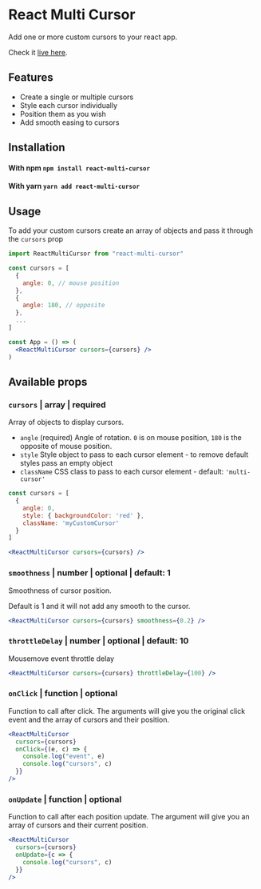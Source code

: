 # React Multi Cursor

Add one or more custom cursors to your react app.

Check it [live here](https://react-multi-cursor.bonhomme.dev).

## Features

- Create a single or multiple cursors
- Style each cursor individually
- Position them as you wish
- Add smooth easing to cursors

## Installation

#### With npm `npm install react-multi-cursor`

#### With yarn `yarn add react-multi-cursor`

## Usage

To add your custom cursors create an array of objects and pass it through the `cursors` prop

```jsx
import ReactMultiCursor from "react-multi-cursor"

const cursors = [
  {
    angle: 0, // mouse position
  },
  {
    angle: 180, // opposite
  },
  ...
]

const App = () => (
  <ReactMultiCursor cursors={cursors} />
)
```

## Available props

### `cursors` | array | required

Array of objects to display cursors.

- `angle` (required) Angle of rotation. `0` is on mouse position, `180` is the opposite of mouse position.
- `style` Style object to pass to each cursor element - to remove default styles pass an empty object
- `className` CSS class to pass to each cursor element - default: `'multi-cursor'`

```jsx
const cursors = [
  {
    angle: 0,
    style: { backgroundColor: 'red' },
    className: 'myCustomCursor'
  }
]

<ReactMultiCursor cursors={cursors} />
```

### `smoothness` | number | optional | default: 1

Smoothness of cursor position.

Default is 1 and it will not add any smooth to the cursor.

```jsx
<ReactMultiCursor cursors={cursors} smoothness={0.2} />
```

### `throttleDelay` | number | optional | default: 10

Mousemove event throttle delay

```jsx
<ReactMultiCursor cursors={cursors} throttleDelay={100} />
```

### `onClick` | function | optional

Function to call after click. The arguments will give you the original click event and the array of cursors and their position.

```jsx
<ReactMultiCursor
  cursors={cursors}
  onClick={(e, c) => {
    console.log("event", e)
    console.log("cursors", c)
  }}
/>
```

### `onUpdate` | function | optional

Function to call after each position update. The argument will give you an array of cursors and their current position.

```jsx
<ReactMultiCursor
  cursors={cursors}
  onUpdate={c => {
    console.log("cursors", c)
  }}
/>
```
